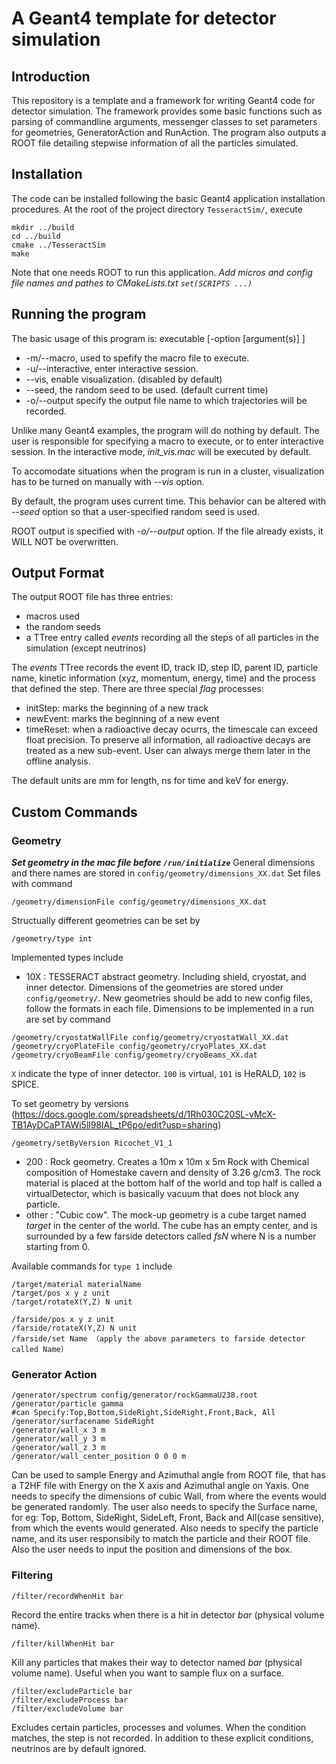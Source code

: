 # A Geant4 template for detector simulation

## Introduction
This repository is a template and a framework for writing Geant4 code for detector simulation. The framework provides some basic functions such as parsing of commandline arguments, messenger classes to set parameters for geometries, GeneratorAction and RunAction. The program also outputs a ROOT file detailing stepwise information of all the particles simulated.

## Installation
The code can be installed following the basic Geant4 application installation procedures. At the root of the project directory `TesseractSim/`, execute
```
mkdir ../build
cd ../build
cmake ../TesseractSim
make
```
Note that one needs ROOT to run this application.
*Add micros and config file names and pathes to CMakeLists.txt `set(SCRIPTS ...)`*

## Running the program
The basic usage of this program is: executable [-option [argument(s)] ]
- -m/--macro,       used to spefify the macro file to execute.
- -u/--interactive, enter interactive session.
- --vis,            enable visualization. (disabled by default)
- --seed,           the random seed to be used. (default current time)
- -o/--output       specify the output file name to which trajectories will be recorded.

Unlike many Geant4 examples, the program will do nothing by default. The user is responsible for specifying a macro to execute, or to enter interactive session. In the interactive mode, *init_vis.mac* will be executed by default.

To accomodate situations when the program is run in a cluster, visualization has to be turned on manually with *--vis* option.

By default, the program uses current time. This behavior can be altered with *--seed* option so that a user-specified random seed is used.

ROOT output is specified with *-o/--output* option. If the file already exists, it WILL NOT be overwritten.

## Output Format

The output ROOT file has three entries:
- macros used
- the random seeds
- a TTree entry called *events* recording all the steps of all particles in the simulation (except neutrinos)

The *events* TTree records the event ID, track ID, step ID, parent ID, particle name, kinetic information (xyz, momentum, energy, time) and the process that defined the step. There are three special *flag* processes:
* initStep: marks the beginning of a new track
* newEvent: marks the beginning of a new event
* timeReset: when a radioactive decay ocurrs, the timescale can exceed float precision. To preserve all information, all radioactive decays are treated as a new sub-event. User can always merge them later in the offline analysis.

The default units are mm for length, ns for time and keV for energy.

## Custom Commands

### Geometry
***Set geometry in the mac file before `/run/initialize`***
General dimensions and there names are stored in `config/geometry/dimensions_XX.dat`
Set files with command
```
/geometry/dimensionFile config/geometry/dimensions_XX.dat
```
Structually different geometries can be set by 
```
/geometry/type int
```
Implemented types include
- 10X : TESSERACT abstract geometry. Including shield, cryostat, and inner detector.
Dimensions of the geometries are stored under `config/geometry/`. New geometries should be add to new config files, follow the formats in each file. Dimensions to be implemented in a run are set by command
```
/geometry/cryostatWallFile config/geometry/cryostatWall_XX.dat
/geometry/cryoPlateFile config/geometry/cryoPlates_XX.dat
/geometry/cryoBeamFile config/geometry/cryoBeams_XX.dat
```
`X` indicate the type of inner detector. `100` is virtual, `101` is HeRALD, `102` is SPICE.

To set geometry by versions (https://docs.google.com/spreadsheets/d/1Rh030C20SL-vMcX-TB1AyDCaPTAWi5ll98lAL_tP6po/edit?usp=sharing)
```
/geometry/setByVersion Ricochet_V1_1
```
- 200 : Rock geometry.
Creates a 10m x 10m x 5m Rock with Chemical composition of Homestake cavern and density of 3.26 g/cm3. The rock material is placed at the bottom half of the world and top half is called a virtualDetector, which is basically vacuum that does not block any particle.
- other : "Cubic cow". The mock-up geometry is a cube target named *target* in the center of the world. The cube has an empty center, and is surrounded by a few farside detectors called *fsN* where N is a number starting from 0.

Available commands for `type 1` include 
```
/target/material materialName
/target/pos x y z unit
/target/rotateX(Y,Z) N unit
```
```
/farside/pos x y z unit
/farside/rotateX(Y,Z) N unit
/farside/set Name （apply the above parameters to farside detector called Name）
```

### Generator Action
```
/generator/spectrum config/generator/rockGammaU238.root
/generator/particle gamma
#can Specify:Top,Bottom,SideRight,SideRight,Front,Back, All
/generator/surfacename SideRight
/generator/wall_x 3 m
/generator/wall_y 3 m
/generator/wall_z 3 m
/generator/wall_center_position 0 0 0 m
```
Can be used to sample Energy and Azimuthal angle from ROOT file, that has a T2HF file with Energy on the X axis and Azimuthal angle on Yaxis.
One needs to specify the dimensions of cubic Wall, from where the events would be generated randomly. The user also needs to specify the Surface name, for eg: Top, Bottom, SideRight, SideLeft, Front, Back and All(case sensitive), from which the events would generated. Also needs to specify the particle name, and its user responsibily to match the particle and their ROOT file. Also the user needs to input the position and dimensions of the box.

### Filtering
```
/filter/recordWhenHit bar
```
Record the entire tracks when there is a hit in detector *bar* (physical volume name).
```
/filter/killWhenHit bar
```
Kill any particles that makes their way to detector named *bar* (physical volume name). Useful when you want to sample flux on a surface.
```
/filter/excludeParticle bar
/filter/excludeProcess bar
/filter/excludeVolume bar
```
Excludes certain particles, processes and volumes. When the condition matches, the step is not recorded. In addition to these explicit conditions, neutrinos are by default ignored.
